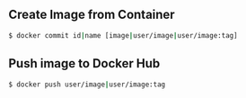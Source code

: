 ## Create Image from Container

```bash
$ docker commit id|name [image|user/image|user/image:tag]
```

## Push image to Docker Hub

```bash
$ docker push user/image|user/image:tag
```